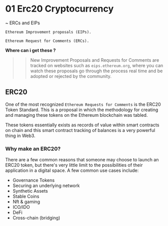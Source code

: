 # 01 Erc20 Cryptocurrency

~ ERCs and EIPs
```
Ethereum Improvement proposals (EIPs).

Ethereum Request for Comments (ERCs).
```
**Where can i get these ?**

>> New Improvement Proposals and Requests for Comments are tracked on websites such as ```eips.ethereum.org```, where you can watch these proposals go through the process real time and be adopted or rejected by the community.

## ERC20
One of the most recognized ```Ethereum Requests for Comments``` is the ERC20 Token Standard. This is a proposal in which the methodology for creating and managing these tokens on the Ethereum blockchain was tabled.

These tokens essentially exists as records of value within smart contracts on chain and this smart contract tracking of balances is a very powerful thing in Web3.

### Why make an ERC20?

There are a few common reasons that someone may choose to launch an ERC20 token, but there's very little limit to the possibilities of their application in a digital space. A few common use cases include:

- Governance Tokens
- Securing an underlying network
- Synthetic Assets
- Stable Coins
- Nft & gaming
- ICO/IDO
- DeFi
- Cross-chain (bridging)

  
